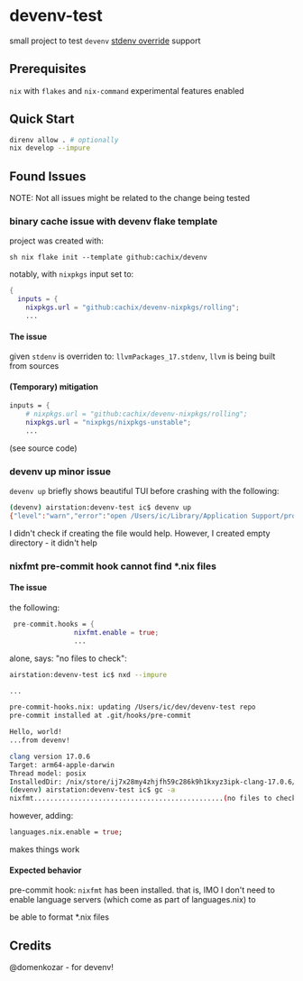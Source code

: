 # devenv-test

small project to test `devenv` [stdenv override](https://github.com/cachix/devenv/commit/a72055d4b3588cea2dcf08163a3be5781e838a72) support

## Prerequisites

`nix` with `flakes` and `nix-command` experimental features enabled

## Quick Start

```sh
direnv allow . # optionally
nix develop --impure
```

## Found Issues

NOTE: Not all issues might be related to the change being tested

### binary cache issue with devenv flake template

project was created with:

``sh
nix flake init --template github:cachix/devenv
``

notably, with `nixpkgs` input set to:

```nix
{
  inputs = {
    nixpkgs.url = "github:cachix/devenv-nixpkgs/rolling";
    ...

```

#### The issue

given `stdenv` is overriden to: `llvmPackages_17.stdenv`, `llvm` is being built from sources

#### (Temporary) mitigation

```nix
inputs = {
    # nixpkgs.url = "github:cachix/devenv-nixpkgs/rolling";
    nixpkgs.url = "nixpkgs/nixpkgs-unstable";
    ...
```

(see source code)

### devenv up minor issue

`devenv up` briefly shows beautiful TUI before crashing with the following:

```sh
(devenv) airstation:devenv-test ic$ devenv up
{"level":"warn","error":"open /Users/ic/Library/Application Support/process-compose/settings.yaml: no such file or directory","time":"2024-04-02T10:23:49+02:00","message":"Error reading settings file /Users/ic/Library/Application Support/process-compose/settings.yaml"}
```

I didn't check if creating the file would help. However, I created empty directory - it didn't help

### nixfmt pre-commit hook cannot find *.nix files

#### The issue

the following:

```nix
 pre-commit.hooks = {
                nixfmt.enable = true;
                ...
```

alone, says: "no files to check":

```sh
airstation:devenv-test ic$ nxd --impure

...

pre-commit-hooks.nix: updating /Users/ic/dev/devenv-test repo
pre-commit installed at .git/hooks/pre-commit

Hello, world!
...from devenv!

clang version 17.0.6
Target: arm64-apple-darwin
Thread model: posix
InstalledDir: /nix/store/ij7x28my4zhjfh59c286k9h1kxyz3ipk-clang-17.0.6/bin
(devenv) airstation:devenv-test ic$ gc -a
nixfmt...............................................(no files to check)Skipped
```

however, adding:

```nix
languages.nix.enable = true;
```

makes things work

#### Expected behavior

pre-commit hook: `nixfmt` has been installed. that is, IMO I don't need to enable language servers (which come as part of languages.nix) to

be able to format *.nix files

## Credits

@domenkozar - for devenv!
